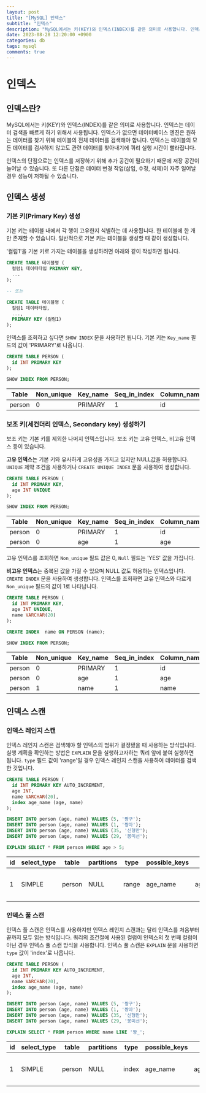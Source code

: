 ```yaml
---
layout: post
title: "[MySQL] 인덱스"
subtitle: "인덱스"
description: "MySQL에서는 키(KEY)와 인덱스(INDEX)를 같은 의미로 사용합니다. 인덱스는 데이터 검색을 빠르게 하기 위해서 사용됩니다. 인덱스가 없으면 데이터베이스 엔진은 원하는 데이터를 찾기 위해 테이블의 전체 데이터를 검색해야 합니다. 인덱스는 테이블의 모든 데이터를 검사하지 않고도 관련 데이터를 찾아내기에 쿼리 실행 시간이 빨라집니다."
date: 2023-08-28 12:20:00 +0900
categories: db
tags: mysql
comments: true
---
```


# 인덱스

## 인덱스란?

MySQL에서는 키(KEY)와 인덱스(INDEX)를 같은 의미로 사용합니다. 인덱스는 데이터 검색을 빠르게 하기 위해서 사용됩니다. 인덱스가 없으면 데이터베이스 엔진은 원하는 데이터를 찾기 위해 테이블의 전체 데이터를 검색해야 합니다. 인덱스는 테이블의 모든 데이터를 검사하지 않고도 관련 데이터를 찾아내기에 쿼리 실행 시간이 빨라집니다.

인덱스의 단점으로는 인덱스를 저장하기 위해 추가 공간이 필요하기 때문에 저장 공간이 늘어날 수 있습니다. 또 다른 단점은 데이터 변경 작업(삽입, 수정, 삭제)이 자주 일어날 경우 성능이 저하될 수 있습니다.

## 인덱스 생성

### 기본 키(Primary Key) 생성

기본 키는 테이블 내에서 각 행이 고유한지 식별하는 데 사용됩니다. 한 테이블에 한 개만 존재할 수 있습니다. 일반적으로 기본 키는 테이블을 생성할 때 같이 생성합니다.

'컬럼1'을 기본 키로 가지는 테이블을 생성하려면 아래와 같이 작성하면 됩니다.

```sql
CREATE TABLE 테이블명 (
  컬럼1 데이터타입 PRIMARY KEY,
  ...
);

-- 또는

CREATE TABLE 테이블명 (
  컬럼1 데이터타입,
  ...,
  PRIMARY KEY (컬럼1)
);
```

인덱스를 조회하고 싶다면 `SHOW INDEX` 문을 사용하면 됩니다. 기본 키는 `Key_name` 필드의 값이 'PRIMARY'로 나옵니다.

```sql
CREATE TABLE PERSON (
  id INT PRIMARY KEY
);

SHOW INDEX FROM PERSON;
```

| Table  | Non_unique | Key_name | Seq_in_index | Column_name | …   |
| ------ | ---------- | -------- | ------------ | ----------- | --- |
| person | 0          | PRIMARY  | 1            | id          | …   |

### 보조 키(세컨더리 인덱스, Secondary key) 생성하기

보조 키는 기본 키를 제외한 나머지 인덱스입니다. 보조 키는 고유 인덱스, 비고유 인덱스 등이 있습니다.

**고유 인덱스**는 기본 키와 유사하게 고유성을 가지고 있지만 NULL값을 허용합니다. `UNIQUE` 제약 조건을 사용하거나 `CREATE UNIQUE INDEX` 문을 사용하여 생성합니다.

```sql
CREATE TABLE PERSON (
  id INT PRIMARY KEY,
  age INT UNIQUE
);

SHOW INDEX FROM PERSON;
```

| Table  | Non_unique | Key_name | Seq_in_index | Column_name | …   | Null | …   |
| ------ | ---------- | -------- | ------------ | ----------- | --- | ---- | --- |
| person | 0          | PRIMARY  | 1            | id          | …   |      | …   |
| person | 0          | age      | 1            | age         | …   | YES  | …   |

고유 인덱스를 조회하면 `Non_unique` 필드 값은 0, `Null` 필드는 'YES' 값을 가집니다.

**비고유 인덱스**는 중복된 값을 가질 수 있으며 NULL 값도 허용하는 인덱스입니다. `CREATE INDEX` 문을 사용하여 생성합니다. 인덱스를 조회하면 고유 인덱스와 다르게 `Non_unique` 필드의 값이 1로 나타납니다.

```sql
CREATE TABLE PERSON (
  id INT PRIMARY KEY,
  age INT UNIQUE,
  name VARCHAR(20)
);

CREATE INDEX  name ON PERSON (name);

SHOW INDEX FROM PERSON;
```

| Table  | Non_unique | Key_name | Seq_in_index | Column_name | …   | Null | …   |
| ------ | ---------- | -------- | ------------ | ----------- | --- | ---- | --- |
| person | 0          | PRIMARY  | 1            | id          | …   |      | …   |
| person | 0          | age      | 1            | age         | …   | YES  | …   |
| person | 1          | name     | 1            | name        | …   | YES  | …   |

## 인덱스 스캔

### 인덱스 레인지 스캔

인덱스 레인지 스캔은 검색해야 할 인덱스의 범위가 결정됐을 때 사용하는 방식입니다. 실행 계획을 확인하는 방법은 `EXPLAIN` 문을 실행하고자하는 쿼리 앞에 붙여 실행하면 됩니다. `type` 필드 값이 'range'일 경우 인덱스 레인지 스캔을 사용하여 데이터를 검색한 것입니다.

```sql
CREATE TABLE PERSON (
  id INT PRIMARY KEY AUTO_INCREMENT,
  age INT,
  name VARCHAR(20),
  index age_name (age, name)
);

INSERT INTO person (age, name) VALUES (5, '짱구');
INSERT INTO person (age, name) VALUES (1, '짱아');
INSERT INTO person (age, name) VALUES (35, '신형만');
INSERT INTO person (age, name) VALUES (29, '봉미선');

EXPLAIN SELECT * FROM person WHERE age > 5;
```

| id  | select_type | table  | partitions | type  | possible_keys | key      | key_len | ref  | rows | filtered | Extra                    |
| --- | ----------- | ------ | ---------- | ----- | ------------- | -------- | ------- | ---- | ---- | -------- | ------------------------ |
| 1   | SIMPLE      | person | NULL       | range | age_name      | age_name | 5       | NULL | 2    | 100      | Using where; Using index |

### 인덱스 풀 스캔

인덱스 풀 스캔은 인덱스를 사용하지만 인덱스 레인지 스캔과는 달리 인덱스를 처음부터 끝까지 모두 읽는 방식입니다. 쿼리의 조건절에 사용된 컬럼이 인덱스의 첫 번째 컬럼이 아닌 경우 인덱스 풀 스캔 방식을 사용합니다. 인덱스 풀 스캔은 `EXPLAIN` 문을 사용하면 `type` 값이 'index'로 나옵니다.

```sql
CREATE TABLE PERSON (
  id INT PRIMARY KEY AUTO_INCREMENT,
  age INT,
  name VARCHAR(20),
  index age_name (age, name)
);

INSERT INTO person (age, name) VALUES (5, '짱구');
INSERT INTO person (age, name) VALUES (1, '짱아');
INSERT INTO person (age, name) VALUES (35, '신형만');
INSERT INTO person (age, name) VALUES (29, '봉미선');

EXPLAIN SELECT * FROM person WHERE name LIKE '짱_';
```

| id  | select_type | table  | partitions | type  | possible_keys | key      | key_len | ref  | rows | filtered | Extra                    |
| --- | ----------- | ------ | ---------- | ----- | ------------- | -------- | ------- | ---- | ---- | -------- | ------------------------ |
| 1   | SIMPLE      | person | NULL       | index | age_name      | age_name | 88      | NULL | 4    | 25       | Using where; Using index |
